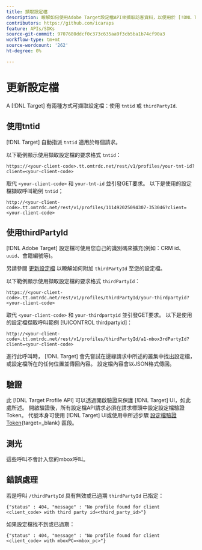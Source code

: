 ```yaml
---
title: 擷取設定檔
description: 瞭解如何使用Adobe Target設定檔API來擷取訪客資料，以便用於 [!DNL Target].
contributors: https://github.com/icaraps
feature: APIs/SDKs
source-git-commit: 9707680ddcf0c373c635aa9f3cb5ba1b74cf90a3
workflow-type: tm+mt
source-wordcount: '262'
ht-degree: 0%

---
```


# 更新設定檔

A [!DNL Target] 有兩種方式可擷取設定檔：使用 `tntid` 或 `thirdPartyId`.

## 使用tntid

[!DNL Target] 自動指派 `tntid` 適用於每個請求。

以下範例顯示使用擷取設定檔的要求格式 `tntid`：

```
https://<your-client-code>.tt.omtrdc.net/rest/v1/profiles/your-tnt-id?client=<your-client-code>
```

取代 `<your-client-code>` 和 `your-tnt-id` 並引發GET要求。 以下是使用的設定檔擷取呼叫範例 `tntid`；

```
http://<your-client-code>.tt.omtrdc.net/rest/v1/profiles/111492025094307-353046?client=<your-client-code>
```

## 使用thirdPartyId

[!DNL Adobe Target] 設定檔可使用您自己的識別碼來擴充(例如：CRM id、 `uuid`、會籍編號等)。

另請參閱 [更新設定檔](/help/dev/administer/profile-api/profile-api-overview.md) 以瞭解如何附加 `thirdPartyId` 至您的設定檔。

以下範例顯示使用擷取設定檔的要求格式 `thirdPartyId`：

```
https://<your-client-code>.tt.omtrdc.net/rest/v1/profiles/thirdPartyId/your-thirdpartyid?<your-client-code>
```

取代 `<your-client-code>` 和 `your-thirdpartyid` 並引發GET要求。 以下是使用的設定檔擷取呼叫範例 [!UICONTROL thirdpartyid]：

```
http://<your-client-code>.tt.omtrdc.net/rest/v1/profiles/thirdPartyId/a1-mbox3rdPartyId?client=<your-client-code>
```

進行此呼叫時， [!DNL Target] 會先嘗試在邊緣請求中所述的叢集中找出設定檔，或設定檔所在的任何位置並傳回內容。 設定檔內容會以JSON格式傳回。

## 驗證

此 [!DNL Target Profile API] 可以透過開啟驗證來保護 [!DNL Target] UI，如此處所述。 開啟驗證後，所有設定檔API請求必須在請求標頭中設定設定檔驗證Token。 代號本身可使用 [!DNL Target] UI或使用中所述步驟 [設定檔驗證Token](https://developers.adobetarget.com/api/#authentication-tokens){target=_blank} 區段。

## 測光

這些呼叫不會計入您的mbox呼叫。

## 錯誤處理

若是呼叫 `/thirdPartyId` 具有無效或已過期 `thirdPartyId` 已指定：

```
{"status" : 404, "message" : "No profile found for client <client_code> with third party id=<third_party_id>"}
```

如果設定檔找不到或已過期：

```
{"status" : 404, "message" : "No profile found for client <client_code> with mboxPC=<mbox_pc>"}
```
